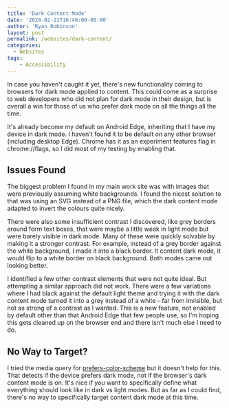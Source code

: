 ```yaml
---
title: 'Dark Content Mode'
date: '2024-02-21T16:46:00-05:00'
author: 'Ryan Robinson'
layout: post
permalink: /websites/dark-content/
categories:
  - Websites
tags:
    - Accessibility
---
```


In case you haven't caught it yet, there's new functionality coming to browsers for dark mode applied to content. This could come as a surprise to web developers who did not plan for dark mode in their design, but is overall a win for those of us who prefer dark mode on all the things all the time.

It's already become my default on Android Edge, inheriting that I have my device in dark mode. I haven't found it to be default on any other browser (including desktop Edge). Chrome has it as an experiment features flag in chrome://flags, so I did most of my testing by enabling that.

## Issues Found

The biggest problem I found in my main work site was with images that were previously assuming white backgrounds. I found the nicest solution to that was using an SVG instead of a PNG file, which the dark content mode adapted to invert the colours quite nicely.

There were also some insufficient contrast I discovered, like grey borders around form text boxes, that were maybe a little weak in light mode but were barely visible in dark mode. Many of these were quickly solvable by making it a stronger contrast. For example, instead of a grey border against the white background, I made it into a black border. It content dark mode, it would flip to a white border on black background. Both modes came out looking better.

I identified a few other contrast elements that were not quite ideal. But attempting a similar approach did not work. There were a few variations where I had black against the default light theme and trying it with the dark content mode turned it into a grey instead of a white - far from invisible, but not as strong of a contrast as I wanted. This is a new feature, not enabled by default other than that Android Edge that few people use, so I'm hoping this gets cleaned up on the browser end and there isn't much else I need to do.

## No Way to Target?

I tried the media query for [prefers-color-scheme](https://developer.mozilla.org/en-US/docs/Web/CSS/@media/prefers-color-scheme) but it doesn't help for this. That detects if the device prefers dark mode, not if the browser's dark content mode is on. It's nice if you want to specifically define what everything should look like in dark vs light modes. But as far as I could find, there's no way to specifically target content dark mode at this time.
